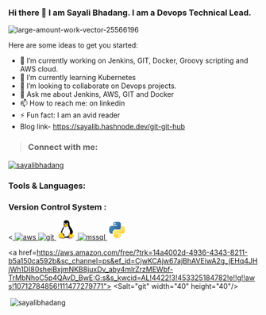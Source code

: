 ### Hi there 👋 I am Sayali Bhadang. I am a Devops Technical Lead. 
![large-amount-work-vector-25566196](https://github.com/sayalibhadang/sayalibhadang/assets/8587995/a55ba1a5-12a3-4db1-b75d-2dac89b9718f)


Here are some ideas to get you started:
- 🔭 I’m currently working on Jenkins, GIT, Docker, Groovy scripting and AWS cloud.
- 🌱 I’m currently learning Kubernetes
- 👯 I’m looking to collaborate on Devops projects.
- 💬 Ask me about Jenkins, AWS, GIT and Docker
- 📫 How to reach me: on linkedin
- ⚡ Fun fact: I am an avid reader
- Blog link- https://sayalib.hashnode.dev/git-git-hub
><h3 align="left">Connect with me:</h3>
<p align="left">
<a href="https://hashnode.com/devops24" target="blank"><img align="center" src="https://raw.githubusercontent.com/rahuldkjain/github-profile-readme-generator/master/src/images/icons/Social/hashnode.svg" alt="sayalibhadang" height="30" width="40" /></a>
</p>
<h3 align="left">Tools & Languages:</h3>
<h3 align="left">Version Control System :</h3>
<!--h align="left><a href="https://git-scm.com/" target="_blank" rel="noreferrer"> <img src="https://www.vectorlogo.zone/logos/git-scm/git-scm-icon.svg" alt="git" width="40" height="40"/> <img src="https://www.python.org/" alt="python" width="40" height="40"/> <img src="https://www.linux.org/" alt="linux" width="40" height="40"/--></a-->

<p align="left"> <<a href="https://aws.amazon.com/" target="_blank" rel="noreferrer"> <img src="https://commons.wikimedia.org/wiki/File:Amazon_Web_Services_Logo.svg" alt="aws" width="40" height="40"/> </a> <a href="https://git-scm.com/" target="_blank" rel="noreferrer"> <img src="https://www.vectorlogo.zone/logos/git-scm/git-scm-icon.svg" alt="git" width="40" height="40"/> </a> <a href="https://www.linux.org/" target="_blank" rel="noreferrer"> <img src="https://raw.githubusercontent.com/devicons/devicon/master/icons/linux/linux-original.svg" alt="linux" width="40" height="40"/> </a> <a href="https://www.microsoft.com/en-us/sql-server" target="_blank" rel="noreferrer"> <img src="https://www.svgrepo.com/show/303229/microsoft-sql-server-logo.svg" alt="mssql" width="40" height="40"/> </a>  <a href="https://www.python.org" target="_blank" rel="noreferrer"> <img src="https://raw.githubusercontent.com/devicons/devicon/master/icons/python/python-original.svg" alt="python" width="40" height="40"/> </a> </p>

<a href=https://aws.amazon.com/free/?trk=14a4002d-4936-4343-8211-b5a150ca592b&sc_channel=ps&ef_id=CjwKCAjw67ajBhAVEiwA2g_jEHq4JHjWh1DI80sheiBxjmNKB8juxDv_aby4mlrZrzMEWbf-TrMbNhoC5p4QAvD_BwE:G:s&s_kwcid=AL!4422!3!453325184782!e!!g!!aws!10712784856!111477279771"> <Salt="git" width="40" height="40"/> </a>
<a href="https://www.python.org/"  width="40" height="40"> </a>
<a href="https://www.linux.org/"  width="40" height="40"/> </a> 
<p>&nbsp;<img align="center" src="https://github-readme-stats.vercel.app/api?username=sayalibhadang&show_icons=true&locale=en" alt="sayalibhadang" /></p>

